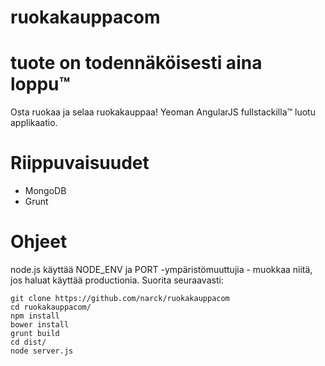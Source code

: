 ruokakauppacom
==============
# tuote on todennäköisesti aina loppu™

Osta ruokaa ja selaa ruokakauppaa!
Yeoman AngularJS fullstackilla™ luotu applikaatio.

# Riippuvaisuudet
* MongoDB
* Grunt

# Ohjeet
node.js käyttää NODE_ENV ja PORT -ympäristömuuttujia - muokkaa niitä, jos haluat käyttää productionia.
Suorita seuraavasti:

```
git clone https://github.com/narck/ruokakauppacom
cd ruokakauppacom/
npm install
bower install
grunt build
cd dist/
node server.js
```